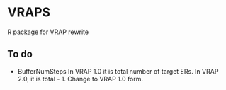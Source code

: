 # VRAPS
R package for VRAP rewrite

## To do

* BufferNumSteps  In VRAP 1.0 it is total number of target ERs.  In VRAP 2.0, it is total - 1.  Change to VRAP 1.0 form.
